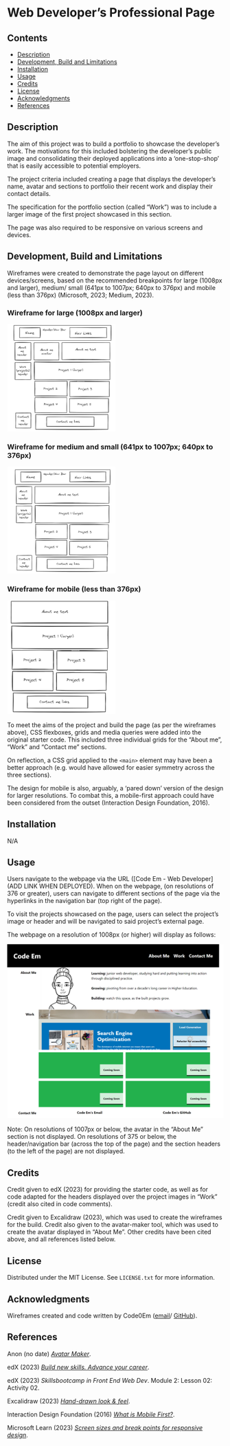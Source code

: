 # Web Developer’s Professional Page

## Contents

* [Description](#description)
* [Development, Build and Limitations](#development)
* [Installation](#installation)
* [Usage](#usage)
* [Credits](#credits)
* [License](#license)
* [Acknowledgments](#acknowledgments)
* [References](#references)

## Description

The aim of this project was to build a portfolio to showcase the developer’s work. The motivations for this included bolstering the developer’s public image and consolidating their deployed applications into a ‘one-stop-shop’ that is easily accessible to potential employers.

The project criteria included creating a page that displays the developer’s name, avatar and sections to portfolio their recent work and display their contact details. 

The specification for the portfolio section (called “Work”) was to include a larger image of the first project showcased in this section.

The page was also required to be responsive on various screens and devices.

## Development, Build and Limitations<a id='development'></a>

Wireframes were created to demonstrate the page layout on different devices/screens, based on the recommended breakpoints for large (1008px and larger), medium/ small (641px to 1007px; 640px to 376px) and mobile (less than 376px) (Microsoft, 2023; Medium, 2023).

### Wireframe for large (1008px and larger)

<img src="./images/wireframe-large.png" alt="screenshot of wireframe for large screens. A header/navigation bar spans the top of the page. Under the header/navigation bar is the About me section. This is one row and from left to right displays a header, avatar and text. Under the About me section is the Work section. This consists of three rows. The first row, left to right, displays a header and image of project 1. The second row, left to right, displays two project images. The third row, left to right, displays another two project images. Under the Work section is the Contact me section. This is one row and from left to right displays a header and contact me links." width="50%"/>

### Wireframe for medium and small (641px to 1007px; 640px to 376px)

<img src="./images/wireframe-medium.png" alt="Screenshot of wireframe for medium and small screens. This is the same as the wireframe for larger screens, but the avatar in the About me section has been replaced with a larger area for text." width="50%"/>

### Wireframe for mobile (less than 376px)

<img src="./images/wireframe-mobile.png" alt="Screenshot of wireframe for mobile. This is the same as the wireframe for medium screens, but the header/navigation bar and all of the header sections are no longer included." width="50%"/><br>

To meet the aims of the project and build the page (as per the wireframes above), CSS flexboxes, grids and media queries were added into the original starter code. This included three individual grids for the “About me”, “Work” and “Contact me” sections.

On reflection, a CSS grid applied to the `<main>` element may have been a better approach (e.g. would have allowed for easier symmetry across the three sections).

The design for mobile is also, arguably, a ‘pared down’ version of the design for larger resolutions. To combat this, a mobile-first approach could have been considered from the outset (Interaction Design Foundation, 2016).

## Installation

N/A

## Usage

Users navigate to the webpage via the URL ([Code Em - Web Developer](ADD LINK WHEN DEPLOYED). When on the webpage, (on resolutions of 376 or greater), users can navigate to different sections of the page via the hyperlinks in the navigation bar (top right of the page).

To visit the projects showcased on the page, users can select the project’s image or header and will be navigated to said project’s external page.

The webpage on a resolution of 1008px (or higher) will display as follows:

![Screenshot of Code Em Web Developer homepage](./images/webdev-professional-page-screenshot-large.png)

Note: On resolutions of 1007px or below, the avatar in the “About Me” section is not displayed. On resolutions of 375 or below, the header/navigation bar (across the top of the page) and the section headers (to the left of the page) are not displayed.

## Credits

Credit given to edX (2023) for providing the starter code, as well as for code adapted for the headers displayed over the project images in “Work” (credit also cited in code comments).

Credit given to Excalidraw (2023), which was used to create the wireframes for the build. Credit also given to the avatar-maker tool, which was used to create the avatar displayed in “About Me”. Other credits have been cited above, and all references listed below. 

## License

Distributed under the MIT License. See `LICENSE.txt` for more information.

## Acknowledgments

Wireframes created and code written by Code0Em ([email](mailto:code.em@outlook.com)/ [GitHub](https://github.com/Code0Em)).

## References

Anon (no date) [*Avatar Maker*](https://avatarmaker.com).

edX (2023) [*Build new skills. Advance your career*](https://www.edx.org/).

edX (2023) *Skillsbootcamp in Front End Web Dev*. Module 2: Lesson 02: Activity 02.

Excalidraw (2023) [*Hand-drawn look & feel*](https://excalidraw.com/).

Interaction Design Foundation (2016) [*What is Mobile First?*](https://www.interaction-design.org/literature/topics/mobile-first).

Microsoft Learn (2023) [*Screen sizes and break points for responsive design*](https://learn.microsoft.com/en-us/windows/apps/design/layout/screen-sizes-and-breakpoints-for-responsive-design).
